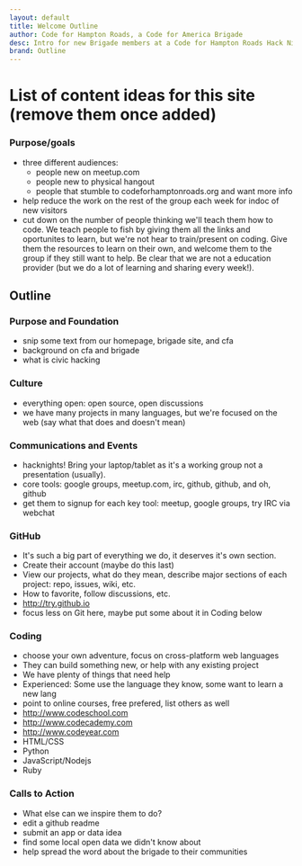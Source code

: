 ```yaml
---
layout: default
title: Welcome Outline
author: Code for Hampton Roads, a Code for America Brigade
desc: Intro for new Brigade members at a Code for Hampton Roads Hack Night
brand: Outline
---
```


# List of content ideas for this site (remove them once added)

### Purpose/goals
 * three different audiences:
    * people new on meetup.com
    * people new to physical hangout
    * people that stumble to codeforhamptonroads.org and want more info
 * help reduce the work on the rest of the group each week for indoc of new visitors
 * cut down on the number of people thinking we'll teach them how to code. We teach people to fish by giving them all the links and oportunites to learn, but we're not hear to train/present on coding. Give them the resources to learn on their own, and welcome them to the group if they still want to help. Be clear that we are not a education provider (but we do a lot of learning and sharing every week!).

## Outline

### Purpose and Foundation
 * snip some text from our homepage, brigade site, and cfa
 * background on cfa and brigade
 * what is civic hacking

### Culture
 * everything open: open source, open discussions
 * we have many projects in many languages, but we're focused on the web (say what that does and doesn't mean)

### Communications and Events
 * hacknights! Bring your laptop/tablet as it's a working group not a presentation (usually).
 * core tools: google groups, meetup.com, irc, github, github, and oh, github
 * get them to signup for each key tool: meetup, google groups, try IRC via webchat

### GitHub
 * It's such a big part of everything we do, it deserves it's own section.
 * Create their account (maybe do this last)
 * View our projects, what do they mean, describe major sections of each project: repo, issues, wiki, etc.
 * How to favorite, follow discussions, etc.
 * http://try.github.io
 * focus less on Git here, maybe put some about it in Coding below

### Coding
 * choose your own adventure, focus on cross-platform web languages
 * They can build something new, or help with any existing project
 * We have plenty of things that need help
 * Experienced: Some use the language they know, some want to learn a new lang
 * point to online courses, free prefered, list others as well
 * http://www.codeschool.com
 * http://www.codecademy.com
 * http://www.codeyear.com
 * HTML/CSS
 * Python
 * JavaScript/Nodejs
 * Ruby

### Calls to Action
 * What else can we inspire them to do?
 * edit a github readme
 * submit an app or data idea
 * find some local open data we didn't know about
 * help spread the word about the brigade to their communities


